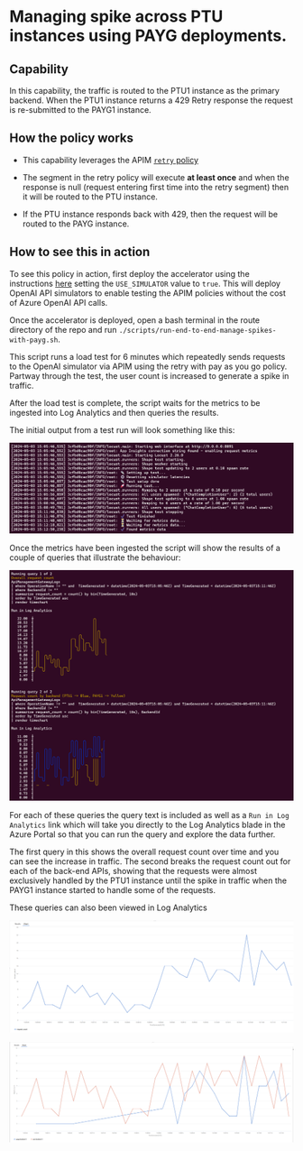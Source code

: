 # Managing spike across PTU instances using PAYG deployments.

## Capability

In this capability, the traffic is routed to the PTU1 instance as the primary backend. When the PTU1 instance returns a 429 Retry response the request is re-submitted to the PAYG1 instance.

## How the policy works

- This capability leverages the APIM [`retry` policy](https://learn.microsoft.com/en-us/azure/api-management/retry-policy)

- The segment in the retry policy will execute **at least once** and when the response is null (request entering first time into the retry segment) then it will be routed to the PTU instance.

- If the PTU instance responds back with 429, then the request will be routed to the PAYG instance.

## How to see this in action


To see this policy in action, first deploy the accelerator using the instructions [here](../../README.md) setting the `USE_SIMULATOR` value to `true`.
This will deploy OpenAI API simulators to enable testing the APIM policies without the cost of Azure OpenAI API calls.

Once the accelerator is deployed, open a bash terminal in the route directory of the repo and run `./scripts/run-end-to-end-manage-spikes-with-payg.sh`.

This script runs a load test for 6 minutes which repeatedly sends requests to the OpenAI simulator via APIM using the retry with pay as you go policy.
Partway through the test, the user count is increased to generate a spike in traffic.

After the load test is complete, the script waits for the metrics to be ingested into Log Analytics and then queries the results.

The initial output from a test run will look something like this:

![output showing the test steps](docs/output-1.png)

Once the metrics have been ingested the script will show the results of a couple of queries that illustrate the behaviour:

![output showing the query results](docs/output-2.png)

For each of these queries the query text is included as well as a `Run in Log Analytics` link which will take you directly to the Log Analytics blade in the Azure Portal so that you can run the query and explore the data further.

The first query in this shows the overall request count over time and you can see the increase in traffic.
The second breaks the request count out for each of the back-end APIs, showing that the requests were almost exclusively handled by the PTU1 instance until the spike in traffic when the PAYG1 instance started to handle some of the requests.

These queries can also been viewed in Log Analytics

![Screenshot of Log Analytics query showing the overall request count](docs/query-overall.png)


![Screenshot of Log Analytics query showing the request count by back-end](docs/query-backend.png)

